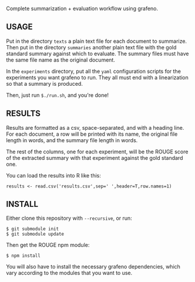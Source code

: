 Complete summarization + evaluation workflow using grafeno.

USAGE
-----
Put in the directory `texts` a plain text file for each document to summarize.
Then put in the directory `summaries` another plain text file with the gold
standard summary against which to evaluate. The summary files must have the same
file name as the original document.

In the `experiments` directory, put all the `yaml` configuration scripts for the
experiments you want grafeno to run. They all must end with a linearization so
that a summary is produced.

Then, just run `$./run.sh`, and you're done!

RESULTS
-------
Results are formatted as a csv, space-separated, and with a
heading line. For each document, a row will be printed with its name, the
original file length in words, and the summary file length in words.

The rest of the columns, one for each experiment, will be the ROUGE score of the
extracted summary with that experiment against the gold standard one.

You can load the results into R like this:
```
results <- read.csv('results.csv',sep=' ',header=T,row.names=1)
```

INSTALL
-------
Either clone this repository with `--recursive`, or run:

```
$ git submodule init
$ git submodule update
```

Then get the ROUGE npm module:

```
$ npm install
```

You will also have to install the necessary grafeno dependencies, which vary
according to the modules that you want to use.
